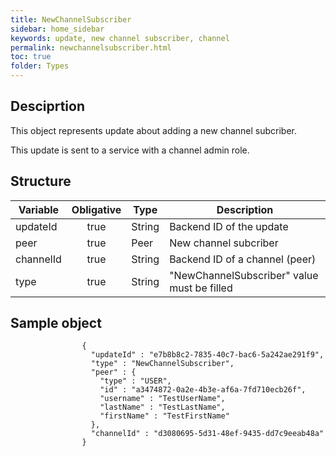 ```yaml
---
title: NewChannelSubscriber
sidebar: home_sidebar
keywords: update, new channel subscriber, channel
permalink: newchannelsubscriber.html
toc: true
folder: Types
---
```


## Desciprtion

<p> This object represents update  about adding a new channel subcriber.
</p>
<p> This update is sent to a service with a channel admin role.
</p>

## Structure

| Variable  | Obligative  |Type| Description
|---|:---:|---|---|
| updateId  | true |String| Backend ID of the update |
| peer  | true |Peer| New channel subcriber |
| channelId  | true |String| Backend ID of a channel (peer) |
| type  | true | String | "NewChannelSubscriber" value must be filled

## Sample object

```
                {
                  "updateId" : "e7b8b8c2-7835-40c7-bac6-5a242ae291f9",
                  "type" : "NewChannelSubscriber",
                  "peer" : {
                    "type" : "USER",
                    "id" : "a3474872-0a2e-4b3e-af6a-7fd710ecb26f",
                    "username" : "TestUserName",
                    "lastName" : "TestLastName",
                    "firstName" : "TestFirstName"
                  },
                  "channelId" : "d3080695-5d31-48ef-9435-dd7c9eeab48a"
                }
```